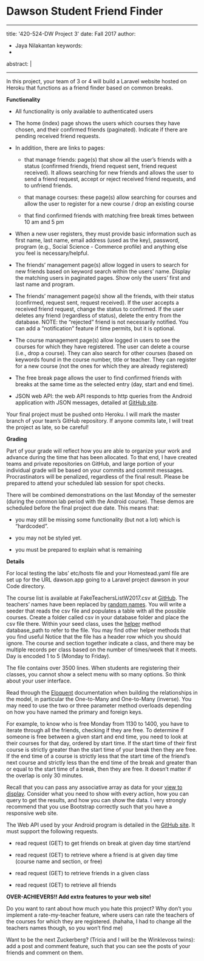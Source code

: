 # Dawson Student Friend Finder #
---
title:  '420-524-DW Project 3'
date: Fall 2017
author:
- Jaya Nilakantan
keywords:
-
abstract: |

---
In this project, your team of 3 or 4 will build a Laravel website hosted
on Heroku that functions as a friend finder based on common breaks.

**Functionality**

-   All functionality is only available to authenticated users

-   The home (index) page shows the users which courses they have
    chosen, and their confirmed friends (paginated). Indicate if there
    are pending received friend requests.

-   In addition, there are links to pages:

    -   that manage friends: page(s) that show all the user’s friends
        with a status (confirmed friends, friend request sent, friend
        request received). It allows searching for new friends and
        allows the user to send a friend request, accept or reject
        received friend requests, and to unfriend friends.

    -   that manage courses: these page(s) allow searching for courses
        and allow the user to register for a new course / drop an
        existing course

    -   that find confirmed friends with matching free break times
        between 10 am and 5 pm

-   When a new user registers, they must provide basic information such
    as first name, last name, email address (used as the key), password,
    program (e.g., Social Science - Commerce profile) and anything else
    you feel is necessary/helpful.

-   The friends’ management page(s) allow logged in users to search for
    new friends based on keyword search within the users’ name. Display
    the matching users in paginated pages. Show only the users’ first
    and last name and program.

-   The friends’ management page(s) show all the friends, with their
    status (confirmed, request sent, request received). If the user
    accepts a received friend request, change the status to confirmed.
    If the user deletes any friend (regardless of status), delete the
    entry from the database. NOTE: the “rejected” friend is not
    necessarily notified. You can add a “notification” feature if time
    permits, but it is optional.

-   The course management page(s) allow logged in users to see the
    courses for which they have registered. The user can delete a course
    (i.e., drop a course). They can also search for other courses (based
    on keywords found in the course number, title or teacher. They can
    register for a new course (not the ones for which they are already
    registered)

-   The free break page allows the user to find confirmed friends with
    breaks at the same time as the selected entry (day, start and end
    time).

-   JSON web API: the web API responds to http queries from the Android
    application with JSON messages, detailed at [GitHub
    site](https://github.com/dawsonCS-524PHP/FriendFinderStartDocs).

Your final project must be pushed onto Heroku. I will mark the master
branch of your team’s GitHub repository. If anyone commits late, I will
treat the project as late, so be careful!

**Grading**

Part of your grade will reflect how you are able to organize your work
and advance during the time that has been allocated. To that end, I have
created teams and private repositories on GitHub, and large portion of
your individual grade will be based on your commits and commit messages.
Procrastinators will be penalized, regardless of the final result.
Please be prepared to attend your scheduled lab session for spot checks.

There will be combined demonstrations on the last Monday of the semester
(during the common lab period with the Android course). These demos are
scheduled before the final project due date. This means that:

-   you may still be missing some functionality (but not a lot) which is
    “hardcoded”.

-   you may not be styled yet.

-   you must be prepared to explain what is remaining

**Details**

For local testing the labs’ etc/hosts file and your Homestead.yaml file
are set up for the URL dawson.app going to a Laravel project dawson in
your Code directory.

The course list is available at FakeTeachersListW2017.csv at
[GitHub](https://github.com/dawsonCS-524PHP/FriendFinderStartDocs). The
teachers’ names have been replaced by [random
names](http://listofrandomnames.com/). You will write a seeder that
reads the csv file and populates a table with all the possible courses.
Create a folder called csv in your database folder and place the csv
file there. Within your seed class, uses the
[helper](https://laravel.com/docs/5.5/helpers) method database\_path to
refer to the file. You may find other helper methods that you find
useful Notice that the file has a header row which you should ignore.
The course and section together indicate a class, and there may be
multiple records per class based on the number of times/week that it
meets. Day is encoded 1 to 5 (Monday to Friday).

The file contains over 3500 lines. When students are registering their
classes, you cannot show a select menu with so many options. So think
about your user interface.

Read through the
[Eloquent](https://laravel.com/docs/5.5/eloquent-relationships)
documentation when building the relationships in the model, in
particular the One-to-Many and One-to-Many (inverse). You may need to
use the two or three parameter method overloads depending on how you
have named the primary and foreign keys.

For example, to know who is free Monday from 1130 to 1400, you have to
iterate through all the friends, checking if they are free. To determine
if someone is free between a given start and end time, you need to look
at their courses for that day, ordered by start time. If the start time
of their first course is strictly greater than the start time of your
break then they are free. If the end time of a course is strictly less
that the start time of the friend’s next course and strictly less than
the end time of the break and greater than or equal to the start time of
a break, then they are free. It doesn’t matter if the overlap is only 30
minutes.

Recall that you can pass any associative array as data for your [view to
display](https://laravel.com/docs/5.5/views#passing-data-to-views).
Consider what you need to show with every action, how you can query to
get the results, and how you can show the data. I very strongly
recommend that you use Bootstrap correctly such that you have a
responsive web site.

The Web API used by your Android program is detailed in the [GitHub
site](https://github.com/dawsonCS-524PHP/FriendFinderStartDocs). It must
support the following requests.

-   read request (GET) to get friends on break at given day time
    start/end

-   read request (GET) to retrieve where a friend is at given day time
    (course name and section, or free)

-   read request (GET) to retrieve friends in a given class

-   read request (GET) to retrieve all friends

**OVER-ACHIEVERS!! Add extra features to your web site!**

Do you want to rant about how much you hate this project? Why don’t you
implement a rate-my-teacher feature, where users can rate the teachers
of the courses for which they are registered. (hahaha, I had to change
all the teachers names though, so you won’t find me)

Want to be the next Zuckerberg? (Tricia and I will be the Winklevoss
twins): add a post and comment feature, such that you can see the posts
of your friends and comment on them.
